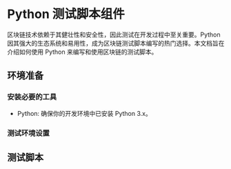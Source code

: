 # Python 测试脚本组件

区块链技术依赖于其健壮性和安全性，因此测试在开发过程中至关重要。Python 因其强大的生态系统和易用性，成为区块链测试脚本编写的热门选择。本文档旨在介绍如何使用 Python 来编写和使用区块链的测试脚本。

## 环境准备

### 安装必要的工具

+ Python: 确保你的开发环境中已安装 Python 3.x。

### 测试环境设置

## 测试脚本

